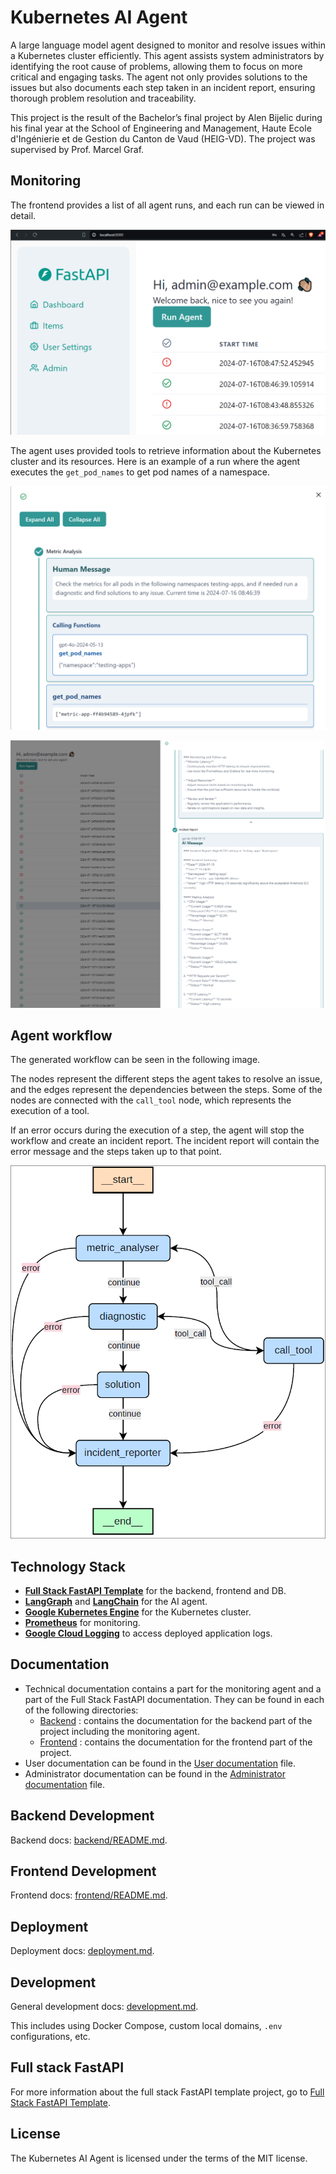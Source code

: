 # Kubernetes AI Agent

A large language model agent designed to monitor and resolve issues within a Kubernetes cluster efficiently. This agent assists system administrators by identifying the root cause of problems, allowing them to focus on more critical and engaging tasks. The agent not only provides solutions to the issues but also documents each step taken in an incident report, ensuring thorough problem resolution and traceability.

This project is the result of the Bachelor’s final project by Alen Bijelic during his final year at the School of Engineering and Management, Haute Ecole d'Ingénierie et de Gestion du Canton de Vaud (HEIG-VD). The project was supervised by Prof. Marcel Graf.

## Monitoring

The frontend provides a list of all agent runs, and each run can be viewed in detail.

![List LLM agent runs](img/realisation_frontend_index.svg)

The agent uses provided tools to retrieve information about the Kubernetes cluster and its resources. Here is an example of a run where the agent executes the `get_pod_names` to get pod names of a namespace.

![Details of a LLM agent run](img/realisation_frontend_run.svg)

![Details of a LLM agent run](img/run-details.png)

## Agent workflow

The generated workflow can be seen in the following image.

The nodes represent the different steps the agent takes to resolve an issue, and the edges represent the dependencies between the steps. Some of the nodes are connected with the `call_tool` node, which represents the execution of a tool. 

If an error occurs during the execution of a step, the agent will stop the workflow and create an incident report. The incident report will contain the error message and the steps taken up to that point.

![Graph flow](img/realisation_langgraphworkflow.png)

## Technology Stack
- [**Full Stack FastAPI Template**](https://github.com/tiangolo/full-stack-fastapi-template) for the backend, frontend and DB.
- [**LangGraph**](https://langchain-ai.github.io/langgraph/) and [**LangChain**](https://www.langchain.com/) for the AI agent.
- [**Google Kubernetes Engine**](https://cloud.google.com/kubernetes-engine) for the Kubernetes cluster.
- [**Prometheus**](https://prometheus.io/) for monitoring.
- [**Google Cloud Logging**](https://cloud.google.com/logging) to access deployed application logs.

## Documentation

- Technical documentation contains a part for the monitoring agent and a part of the Full Stack FastAPI documentation. They can be found in each of the following directories:
    * [Backend](backend/README.md) : contains the documentation for the backend part of the project including the monitoring agent.
    * [Frontend](frontend/README.md) : contains the documentation for the frontend part of the project.
- User documentation can be found in the [User documentation](USER_README.md) file.
- Administrator documentation can be found in the [Administrator documentation](ADMINISTRATOR_README.md) file.

## Backend Development

Backend docs: [backend/README.md](./backend/README.md).

## Frontend Development

Frontend docs: [frontend/README.md](./frontend/README.md).

## Deployment

Deployment docs: [deployment.md](./deployment.md).

## Development

General development docs: [development.md](./development.md).

This includes using Docker Compose, custom local domains, `.env` configurations, etc.

## Full stack FastAPI

For more information about the full stack FastAPI template project, go to [Full Stack FastAPI Template](https://github.com/tiangolo/full-stack-fastapi-template).

## License

The Kubernetes AI Agent is licensed under the terms of the MIT license.
